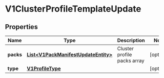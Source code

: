 # V1ClusterProfileTemplateUpdate

## Properties
Name | Type | Description | Notes
------------ | ------------- | ------------- | -------------
**packs** | [**List&lt;V1PackManifestUpdateEntity&gt;**](V1PackManifestUpdateEntity.md) | Cluster profile packs array |  [optional]
**type** | [**V1ProfileType**](V1ProfileType.md) |  |  [optional]
